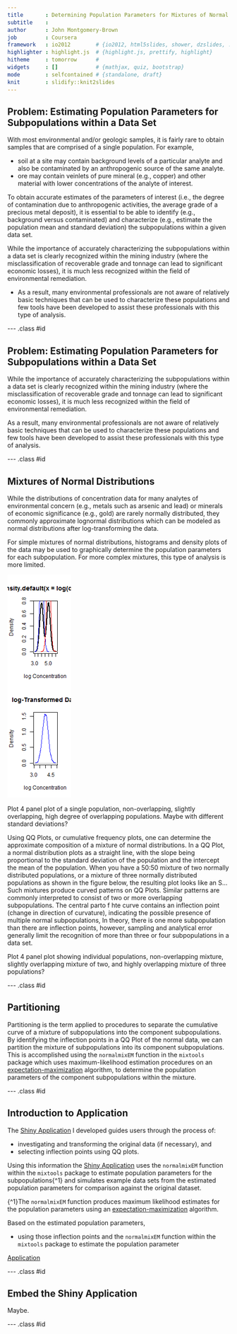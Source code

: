 ```yaml
---
title       : Determining Population Parameters for Mixtures of Normal Distributions
subtitle    : 
author      : John Montgomery-Brown
job         : Coursera
framework   : io2012        # {io2012, html5slides, shower, dzslides, ...}
highlighter : highlight.js  # {highlight.js, prettify, highlight}
hitheme     : tomorrow      # 
widgets     : []            # {mathjax, quiz, bootstrap}
mode        : selfcontained # {standalone, draft}
knit        : slidify::knit2slides
---
```


## Problem: Estimating Population Parameters for Subpopulations within a Data Set

With most environmental and/or geologic samples, it is fairly rare to obtain samples that are comprised of a single population. For example, 
- soil at a site may contain background levels of a particular analyte and also be contaminated by an anthropogenic source of the same analyte.
- ore may contain veinlets of pure mineral (e.g., copper) and other material with lower concentrations of the analyte of interest.

To obtain accurate estimates of the parameters of interest (i.e., the degree of contamination due to anthropogenic activities, the average grade of a precious metal deposit), it is essential to be able to identify (e.g., background versus contaminated) and characterize (e.g., estimate the population mean and standard deviation) the subpopulations within a given data set.

While the importance of accurately characterizing the subpopulations within a data set is clearly recognized within the mining industry (where the misclassification of recoverable grade and tonnage can lead to significant economic losses), it is much less recognized within the field of environmental remediation. 
- As a result, many environmental professionals are not aware of relatively basic techniques that can be used to characterize these populations and few tools have been developed to assist these professionals with this type of analysis.

--- .class #id 

## Problem: Estimating Population Parameters for Subpopulations within a Data Set

While the importance of accurately characterizing the subpopulations within a data set is clearly recognized within the mining industry (where the misclassification of recoverable grade and tonnage can lead to significant economic losses), it is much less recognized within the field of environmental remediation. 

As a result, many environmental professionals are not aware of relatively basic techniques that can be used to characterize these populations and few tools have been developed to assist these professionals with this type of analysis.

--- .class #id 

## Mixtures of Normal Distributions 

While the distributions of concentration data for many analytes of environmental concern (e.g., metals such as arsenic and lead) or minerals of economic significance (e.g., gold) are rarely normally distributed, they commonly approximate lognormal distributions which can be modeled as normal distributions after log-transforming the data.

For simple mixtures of normal distributions, histograms and density plots of the data may be used to graphically determine the population parameters for each subpopulation. For more complex mixtures, this type of analysis is more limited.

![plot of chunk unnamed-chunk-1](assets/fig/unnamed-chunk-1.png) 


Plot 4 panel plot of a single population, non-overlapping, slightly overlapping, high degree of overlapping populations. Maybe with different standard deviations?




Using QQ Plots, or cumulative frequency plots, one can determine the approximate composition of a mixture of normal distributions. In a QQ Plot, a normal distribution plots as a straight line, with the slope being proportional to the standard deviation of the population and the intercept the mean of the population. When you have a 50:50 mixture of two normally distributed populations, or a mixture of three normally distributed populations as shown in the figure below, the resulting plot looks like an S... Such mixtures produce curved patterns on QQ Plots.  Similar patterns are commonly interpreted to consist of two or more overlapping subpopulations. The central parto f hte curve contains an inflection point (change in direction of curvature), indicating the possible presence of multiple normal subpopulations, In theory, there is one more subpopulation than there are inflection points, however, sampling and analytical error generally limit the recognition of more than three or four subpopulations in a data set.

Plot 4 panel plot showing individual populations, non-overlapping mixture, slightly overlapping mixture of two, and highly overlapping mixture of three populations?

--- .class #id 

## Partitioning

Partitioning is the term applied to procedures to separate the cumulative curve of a mixture of subpopulations into the component subpopulations. By identifying the inflection points in a QQ Plot of the normal data, we can partition the mixture of subpopulations into its component subpopulations. This is accomplished using the `normalmixEM` function in the `mixtools` package which uses maximum-likelihood estimation procedures on an [expectation-maximization](http://en.wikipedia.org/wiki/Expectation%E2%80%93maximization_algorithm) algorithm, to determine the population parameters of the component subpopulations within the mixture.

--- .class #id 

## Introduction to Application

The [Shiny Application](https://jmbekd.shinyapps.io/Developing_Data_Projects/) I developed guides users through the process of:
- investigating and transforming the original data (if necessary), and 
- selecting inflection points using QQ plots.

Using this information the [Shiny Application](https://jmbekd.shinyapps.io/Developing_Data_Projects/) uses the `normalmixEM` function within the `mixtools` package to estimate population parameters for the subpopulations{^1} and simulates example data sets from the estimated population parameters for comparison against the original dataset. 

{^1}The `normalmixEM` function produces maximum likelihood estimates for the population parameters using an [expectation-maximization](http://en.wikipedia.org/wiki/Expectation%E2%80%93maximization_algorithm) algorithm.

Based on the estimated population parameters, 
- using those inflection points and the `normalmixEM` function within the `mixtools` package to estimate the population parameter  

[Application](https://jmbekd.shinyapps.io/Developing_Data_Projects/)

--- .class #id 

## Embed the Shiny Application

Maybe.



--- .class #id 
